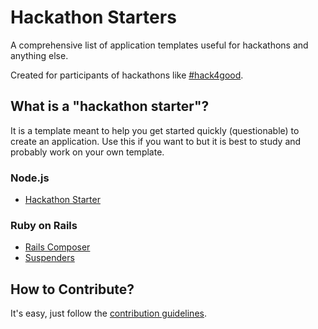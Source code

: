 # Hackathon Starters

A comprehensive list of application templates useful for hackathons and anything else.

Created for participants of hackathons like <a href='http://hack4good.io' target='_blank'>#hack4good</a>.

## What is a "hackathon starter"?

It is a template meant to help you get started quickly (questionable) to create an application.
Use this if you want to but it is best to study and probably work on your own template.

### Node.js

* <a href='https://github.com/sahat/hackathon-starter' target='_blank'>Hackathon Starter</a>

### Ruby on Rails

* <a href='https://github.com/RailsApps/rails-composer' target='_blank'>Rails Composer</a>
* <a href='https://github.com/thoughtbot/suspenders' target='_blank'>Suspenders</a>

## How to Contribute?

It's easy, just follow the [contribution guidelines](https://github.com/geekcamp-ph/hackathon-starters/blob/master/CONTRIBUTING.md).

